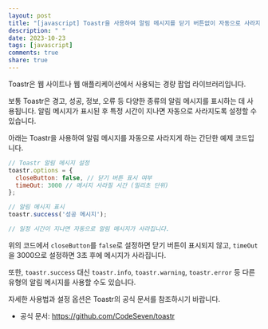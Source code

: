 ```yaml
---
layout: post
title: "[javascript] Toastr을 사용하여 알림 메시지를 닫기 버튼없이 자동으로 사라지게 할 수 있나요?"
description: " "
date: 2023-10-23
tags: [javascript]
comments: true
share: true
---
```

Toastr은 웹 사이트나 웹 애플리케이션에서 사용되는 경량 팝업 라이브러리입니다.

보통 Toastr은 경고, 성공, 정보, 오류 등 다양한 종류의 알림 메시지를 표시하는 데 사용됩니다. 
알림 메시지가 표시된 후 특정 시간이 지나면 자동으로 사라지도록 설정할 수 있습니다.

아래는 Toastr을 사용하여 알림 메시지를 자동으로 사라지게 하는 간단한 예제 코드입니다.

```javascript
// Toastr 알림 메시지 설정
toastr.options = {
  closeButton: false, // 닫기 버튼 표시 여부
  timeOut: 3000 // 메시지 사라질 시간 (밀리초 단위)
};

// 알림 메시지 표시
toastr.success('성공 메시지');

// 일정 시간이 지나면 자동으로 알림 메시지가 사라집니다.
```

위의 코드에서 `closeButton`를 `false`로 설정하면 닫기 버튼이 표시되지 않고, `timeOut`을 3000으로 설정하면 3초 후에 메시지가 사라집니다. 

또한, `toastr.success` 대신 `toastr.info`, `toastr.warning`, `toastr.error` 등 다른 유형의 알림 메시지를 사용할 수도 있습니다.

자세한 사용법과 설정 옵션은 Toastr의 공식 문서를 참조하시기 바랍니다. 
- 공식 문서: https://github.com/CodeSeven/toastr